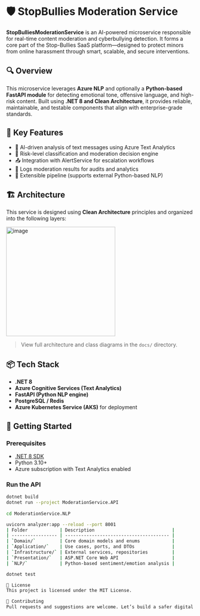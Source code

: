 # 🛡️ StopBullies Moderation Service

**StopBulliesModerationService** is an AI-powered microservice responsible for real-time content moderation and cyberbullying detection. It forms a core part of the Stop-Bullies SaaS platform—designed to protect minors from online harassment through smart, scalable, and secure interventions.

## 🔍 Overview

This microservice leverages **Azure NLP** and optionally a **Python-based FastAPI module** for detecting emotional tone, offensive language, and high-risk content. Built using **.NET 8 and Clean Architecture**, it provides reliable, maintainable, and testable components that align with enterprise-grade standards.

## 🧩 Key Features

- 🔬 AI-driven analysis of text messages using Azure Text Analytics
- 🚨 Risk-level classification and moderation decision engine
- 📤 Integration with AlertService for escalation workflows
- 📜 Logs moderation results for audits and analytics
- 🔄 Extensible pipeline (supports external Python-based NLP)

## 🏗️ Architecture

This service is designed using **Clean Architecture** principles and organized into the following layers:

<img width="292" alt="image" src="https://github.com/user-attachments/assets/bd07548e-30c9-45d5-88f8-82f09f703207" />


> View full architecture and class diagrams in the `docs/` directory.

## 📦 Tech Stack

- **.NET 8**
- **Azure Cognitive Services (Text Analytics)**
- **FastAPI (Python NLP engine)**
- **PostgreSQL / Redis**
- **Azure Kubernetes Service (AKS)** for deployment

## 🚀 Getting Started

### Prerequisites
- [.NET 8 SDK](https://dotnet.microsoft.com/en-us/download)
- Python 3.10+
- Azure subscription with Text Analytics enabled

### Run the API
```bash
dotnet build
dotnet run --project ModerationService.API
 
cd ModerationService.NLP

uvicorn analyzer:app --reload --port 8001
| Folder            | Description                             |
| ----------------- | --------------------------------------- |
| `Domain/`         | Core domain models and enums            |
| `Application/`    | Use cases, ports, and DTOs              |
| `Infrastructure/` | External services, repositories         |
| `Presentation/`   | ASP.NET Core Web API                    |
| `NLP/`            | Python-based sentiment/emotion analysis |

dotnet test

📄 License
This project is licensed under the MIT License.

🤝 Contributing
Pull requests and suggestions are welcome. Let’s build a safer digital world for kids together.
